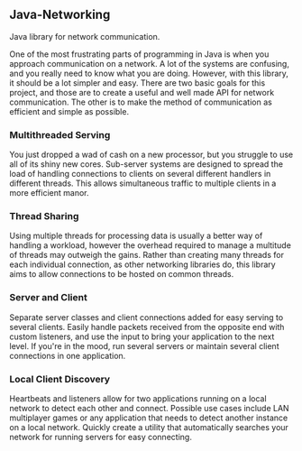 ## Java-Networking
Java library for network communication.

One of the most frustrating parts of programming in Java is when you approach communication on a network.  A lot of the systems are confusing, and you really need to know what you are doing.  However, with this library, it should be a lot simpler and easy.  There are two basic goals for this project, and those are to create a useful and well made API for network communication.  The other is to make the method of communication as efficient and simple as possible.

### Multithreaded Serving
You just dropped a wad of cash on a new processor, but you struggle to use all of its shiny new cores.  Sub-server systems are designed to spread the load of handling connections to clients on several different handlers in different threads.  This allows simultaneous traffic to multiple clients in a more efficient manor.

### Thread Sharing
Using multiple threads for processing data is usually a better way of handling a workload, however the overhead required to manage a multitude of threads may outweigh the gains.  Rather than creating many threads for each individual connection, as other networking libraries do, this library aims to allow connections to be hosted on common threads.

### Server and Client
Separate server classes and client connections added for easy serving to several clients.  Easily handle packets received from the opposite end with custom listeners, and use the input to bring your application to the next level.  If you're in the mood, run several servers or maintain several client connections in one application.

### Local Client Discovery
Heartbeats and listeners allow for two applications running on a local network to detect each other and connect.  Possible use cases include LAN multiplayer games or any application that needs to detect another instance on a local network.  Quickly create a utility that automatically searches your network for running servers for easy connecting.